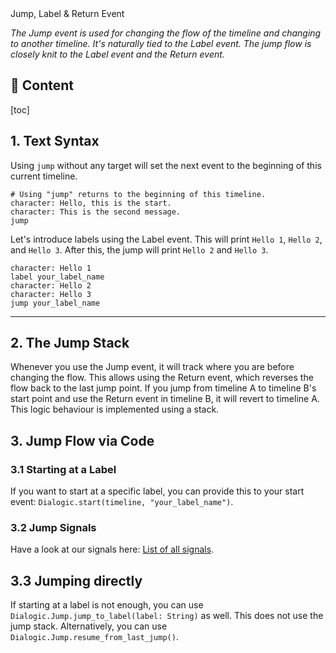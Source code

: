 <div class="header-banner tropical">
     <div class="header-label tropical">Jump, Label & Return Event</div>
</div>

*The Jump event is used for changing the flow of the timeline and changing to another timeline. It's naturally tied to the Label event.
The jump flow is closely knit to the Label event and the Return event.*

## 📜 Content
[toc]


## 1. Text Syntax

Using `jump` without any target will set the next event to the beginning of this current timeline.

```dtl
# Using "jump" returns to the beginning of this timeline.
character: Hello, this is the start.
character: This is the second message.
jump
```

Let's introduce labels using the Label event. This will print `Hello 1`, `Hello 2`, and `Hello 3`. After this, the jump will print `Hello 2` and `Hello 3`.

```dtl
character: Hello 1
label your_label_name
character: Hello 2
character: Hello 3
jump your_label_name
```

---

## 2. The Jump Stack
Whenever you use the Jump event, it will track where you are before changing the flow. This allows using the Return event, which reverses the flow back to the last jump point.
If you jump from timeline A to timeline B's start point and use the Return event in timeline B, it will revert to timeline A. This logic behaviour is implemented using a stack.

## 3. Jump Flow via Code

### 3.1 Starting at a Label
If you want to start at a specific label, you can provide this to your start event: `Dialogic.start(timeline, "your_label_name")`.

### 3.2 Jump Signals
Have a look at our signals here: [List of all signals](../classes/subsystem_jump.html#signals).

## 3.3 Jumping directly
If starting at a label is not enough, you can use `Dialogic.Jump.jump_to_label(label: String)` as well. This does not use the jump stack.
Alternatively, you can use `Dialogic.Jump.resume_from_last_jump()`.

